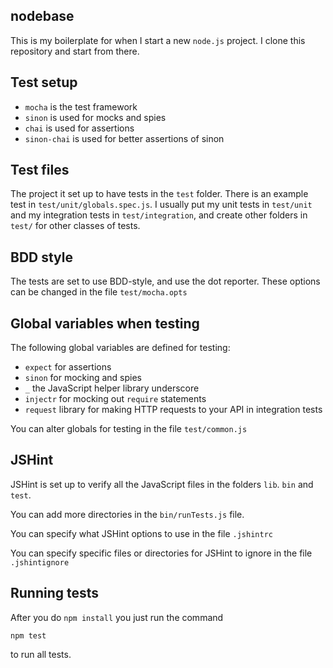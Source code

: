 nodebase
--------
This is my boilerplate for when I start a new ```node.js``` project. I clone this repository and start from there.

Test setup
----------
- ```mocha``` is the test framework
- ```sinon``` is used for mocks and spies
- ```chai``` is used for assertions
- ```sinon-chai``` is used for better assertions of sinon

Test files
----------
The project it set up to have tests in the ```test``` folder.
There is an example test in ```test/unit/globals.spec.js```.
I usually put my unit tests in ```test/unit``` and my integration tests in ```test/integration```, and create
other folders in ```test/``` for other classes of tests.

BDD style
---------
The tests are set to use BDD-style, and use the dot reporter. These options can be changed in the
file ```test/mocha.opts```

Global variables when testing
-----------------------------
The following global variables are defined for testing:
- ```expect``` for assertions
- ```sinon``` for mocking and spies
- ```_``` the JavaScript helper library underscore
- ```injectr``` for mocking out ```require``` statements
- ```request``` library for making HTTP requests to your API in integration tests

You can alter globals for testing in the file ```test/common.js```

JSHint
------
JSHint is set up to verify all the JavaScript files in the folders ```lib```. ```bin``` and ```test```.

You can add more directories in the ```bin/runTests.js``` file.

You can specify what JSHint options to use in the file ```.jshintrc```

You can specify specific files or directories for JSHint to ignore in the file ```.jshintignore```

Running tests
-------------
After you do ```npm install``` you just run the command

```npm test```

to run all tests.

